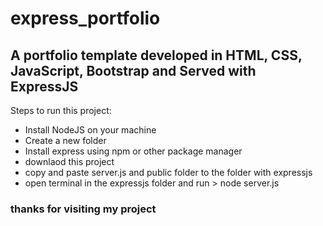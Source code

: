 # express_portfolio
## A portfolio template developed in HTML, CSS, JavaScript, Bootstrap and Served with ExpressJS

Steps to run this project:
* Install NodeJS on your machine
* Create a new folder
* Install express using npm or other package manager
* downlaod this project
* copy and paste server.js and public folder to the folder with expressjs
* open terminal in the expressjs folder and run > node server.js

### thanks for visiting my project
